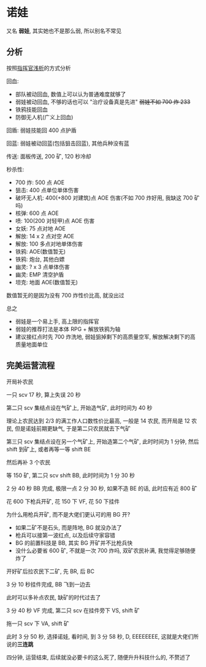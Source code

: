 # 诺娃

又名 **弱娃**, 其实她也不是那么弱, 所以别名不常见

## 分析

按照[指挥官浅析](/blog/游戏/星际争霸2合作模式/指挥官浅析)的方式分析

回血:

- 部队被动回血, 数值上可以认为普通难度就够了
- 弱娃被动回血, 不够的话也可以 "治疗设备真是先进" ~~弱娃不如 700 炸 233~~
- 铁鸦技能回血
- 防御无人机(广义上回血)

回盾: 弱娃技能回 400 点护盾

回蓝: 弱娃被动回蓝(包括狙击回蓝), 其他兵种没有蓝

传送: 面板传送, 200 矿, 120 秒冷却

秒杀性:

- 700 炸: 500 点 AOE
- 狙击: 400 点单位单体伤害
- 破坏无人机: 400(+800 对建筑)点 AOE 伤害(不如 700 炸好用, 我缺这 700 矿吗)
- 核弹: 600 点 AOE
- 喷: 100(200 对轻甲)点 AOE 伤害
- 女妖: 75 点对地 AOE
- 解放: 14 x 2 点对空 AOE
- 解放: 100 多点对地单体伤害
- 铁鸦: AOE(数值暂无)
- 铁鸦: 炮台, 其他白嫖
- 幽灵: ? x 3 点单体伤害
- 幽灵: EMP 清空护盾
- 坦克: 地面 AOE(数值暂无)

数值暂无的是因为没有 700 炸性价比高, 就没出过

总之

- 弱娃是一个易上手, 高上限的指挥官
- 弱娃的推荐打法是本体 RPG + 解放铁鸦为轴
- 建议接红点时先 700 炸洗地, 弱娃狙掉剩下的高质量空军, 解放解决剩下的高质量地面单位

## 完美运营流程

开局补农民

一只 scv 17 秒, 算上失误 20 秒

第二只 scv 集结点设在气矿上, 开始造气矿, 此时时间为 40 秒

理论上农民达到 2/3 的满工作人口数性价比最高, 一般是 14 农民, 而开局是 12 农民, 但是诺娃前期更缺气, 于是第二只农民就去下气矿

第三只 scv 集结点设在另一个气矿上, 开始造第二个气矿, 此时时间为 1 分钟, 然后 shift 到矿上, 或者再等一等 shift BE

然后再补 3 个农民

等 150 矿, 第二只 scv shift BB, 此时时间为 1 分 30 秒

2 分 40 秒 BB 完成, 极限一点 2 分 30 秒, 如果不造 BE 的话, 此时应有近 800 矿

花 600 下枪兵开矿, 花 150 下 VF, 花 50 下挂件

为什么用枪兵开矿, 而不是大佬们更认可的用 BG 开?

- 如果二矿不是石头, 而是阵地, BG 就没办法了
- 枪兵可以接第一波红点, 以及后续守家容错
- BG 的前置科技是 BB, 其实 BG 开矿并不比枪兵快
- 没什么必要省 600 矿, 不就是一次 700 炸吗, 双矿农民补满, 我觉得足够随便炸了

开好矿后拉农民下二矿, 先 BR, 后 BC

3 分 10 秒挂件完成, BB 飞到一边去

此时可以多补点农民, 缺矿的时代过去了

3 分 40 秒 VF 完成, 第二只 scv 在挂件旁下 VS, shift 矿

拖一只 scv 下 VA, shift 矿

此时 3 分 50 秒, 选择诺娃, 看时间, 到 3 分 58 秒, D, EEEEEEEE, 这就是大佬们所说的**三连跳**

四分钟, 运营结束, 后续就没必要卡的这么死了, 随便升升科技什么的, 不赘述了
